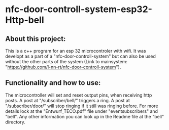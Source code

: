 # nfc-door-controll-system-esp32-Http-bell
## About this project:
This is a c++ program for an esp 32 microcontroler with wifi. It was developt as a part of a "nfc-door-controll-system" but can also be used without the other parts of the system (Link to mainsystem: "https://github.com/l-nn-rt/nfc-door-controll-system"). 

## Functionality and how to use: 
The microcontroller will set and reset output pins, when receiving  http posts. A post at  "/subscriber/bell/" triggers a ring. A post at "/subscriber/door/" will stop ringing if it still was ringing  before. For more details lock at the "Entwurf_TECO.pdf" file under "eventsubscribers" and "bell". Any other information you can look up in the Readme file at the "bell" directory. 
